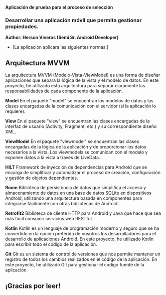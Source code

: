 **Aplicación de prueba para el proceso de selección**

### Desarrollar una aplicación móvil que permita gestionar propiedades.

**Author: Herson Viveros (Semi Sr. Android Developer)**

- [La aplicación aplicara las siguientes normas:]

## Arquitectura MVVM
La arquitectura MVVM (Modelo-Vista-ViewModel) es una forma de diseñar aplicaciones
que separa la lógica de la vista y el modelo de datos. En este proyecto,
he utilizado esta arquitectura para separar claramente las responsabilidades
de cada componente de la aplicación.

**Model**
En el paquete "model" se encuentran los modelos de datos y las clases encargadas
de la comunicación con el servidor (si la aplicación lo requiere).

**View**
En el paquete "view" se encuentran las clases encargadas de
la interfaz de usuario (Activity, Fragment, etc.) y su correspondiente diseño XML.

**ViewModel**
En el paquete "viewmodel" se encuentran las clases encargadas
de la lógica de la aplicación y de proporcionar los datos necesarios a la vista.
Los viewmodels se comunican con el modelo y exponen datos a la vista a través de LiveData.

**HILT**
Framework de inyección de dependencias para Android que se encarga de simplificar
y automatizar el proceso de creación, configuración y gestión de objetos dependientes.

**Room**
Biblioteca de persistencia de datos que simplifica el acceso y almacenamiento de
datos en una base de datos SQLite en dispositivos Android, utilizando una arquitectura
basada en componentes para integrarse fácilmente con otras bibliotecas de Android.

**Retrofit2**
Biblioteca de cliente HTTP para Android y Java que hace que sea más
fácil consumir servicios web RESTful.

**Kotlin**
Kotlin es un lenguaje de programación moderno y seguro que se ha convertido en
la opción preferida de nosotros los desarrolladores para el desarrollo de aplicaciones
Android. En este proyecto, he utilizado Kotlin para escribir todo el código de la aplicación.

**Git**
Git es un sistema de control de versiones que nos permite mantener un registro de todos
los cambios realizados en el código de la aplicación. En este proyecto, he utilizado
Git para gestionar el código fuente de la aplicación.


## ¡Gracias por leer!